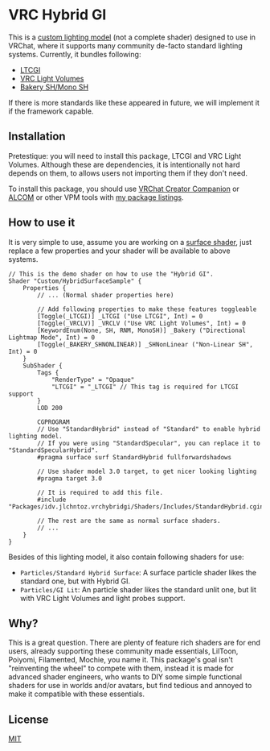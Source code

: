# VRC Hybrid GI

This is a [custom lighting model](https://docs.unity3d.com/2022.3/Documentation/Manual/SL-SurfaceShaderLighting.html) (not a complete shader) designed to use in VRChat, where it supports many community de-facto standard lighting systems. Currently, it bundles following:

- [LTCGI](https://ltcgi.dev/)
- [VRC Light Volumes](https://github.com/REDSIM/VRCLightVolumes)
- [Bakery SH/Mono SH](https://geom.io/bakery/wiki/index.php?title=Manual#Directional_mode)

If there is more standards like these appeared in future, we will implement it if the framework capable.

## Installation

Pretestique: you will need to install this package, LTCGI and VRC Light Volumes. Although these are dependencies, it is intentionally not hard depends on them, to allows users not importing them if they don't need.

To install this package, you should use [VRChat Creator Companion](https://vcc.docs.vrchat.com/) or [ALCOM](https://vrc-get.anatawa12.com/alcom/) or other VPM tools with [my package listings](https://xtlcdn.github.io/vpm/).

## How to use it

It is very simple to use, assume you are working on a [surface shader](https://docs.unity3d.com/2022.3/Documentation/Manual/SL-SurfaceShaders.html),
just replace a few properties and your shader will be available to above systems.

```hlsl
// This is the demo shader on how to use the "Hybrid GI".
Shader "Custom/HybridSurfaceSample" {
    Properties {
        // ... (Normal shader properties here)

        // Add following properties to make these features toggleable
        [Toggle(_LTCGI)] _LTCGI ("Use LTCGI", Int) = 0
        [Toggle(_VRCLV)] _VRCLV ("Use VRC Light Volumes", Int) = 0
        [KeywordEnum(None, SH, RNM, MonoSH)] _Bakery ("Directional Lightmap Mode", Int) = 0
        [Toggle(_BAKERY_SHNONLINEAR)] _SHNonLinear ("Non-Linear SH", Int) = 0
    }
    SubShader {
        Tags {
            "RenderType" = "Opaque"
            "LTCGI" = "_LTCGI" // This tag is required for LTCGI support
        }
        LOD 200

        CGPROGRAM
        // Use "StandardHybrid" instead of "Standard" to enable hybrid lighting model.
        // If you were using "StandardSpecular", you can replace it to "StandardSpecularHybrid".
        #pragma surface surf StandardHybrid fullforwardshadows

        // Use shader model 3.0 target, to get nicer looking lighting
        #pragma target 3.0

        // It is required to add this file.
        #include "Packages/idv.jlchntoz.vrchybridgi/Shaders/Includes/StandardHybrid.cginc"

        // The rest are the same as normal surface shaders.
        // ...
    }
}
```

Besides of this lighting model, it also contain following shaders for use:
- `Particles/Standard Hybrid Surface`: A surface particle shader likes the standard one, but with Hybrid GI.
- `Particles/GI Lit`: An particle shader likes the standard unlit one, but lit with VRC Light Volumes and light probes support.

## Why?

This is a great question. There are plenty of feature rich shaders are for end users, already supporting these community made essentials, LilToon, Poiyomi, Filamented, Mochie, you name it. This package's goal isn't "reinventing the wheel" to compete with them, instead it is made for advanced shader engineers, who wants to DIY some simple functional shaders for use in worlds and/or avatars, but find tedious and annoyed to make it compatible with these essentials.

## License

[MIT](LICENSE)